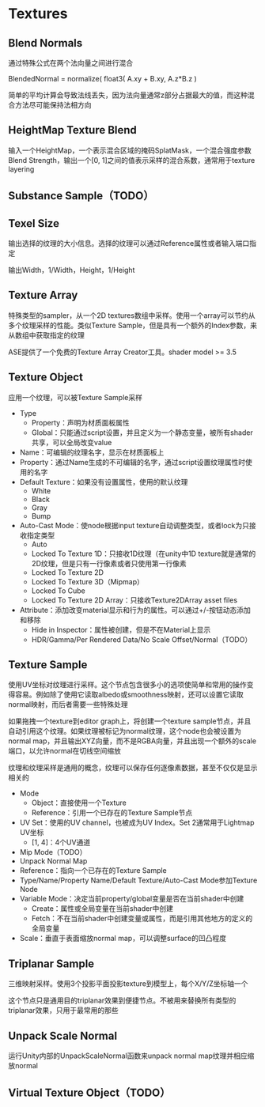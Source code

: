 # Textures

## Blend Normals

通过特殊公式在两个法向量之间进行混合

BlendedNormal = normalize( float3( A.xy + B.xy, A.z*B.z )

简单的平均计算会导致法线丢失，因为法向量通常z部分占据最大的值，而这种混合方法尽可能保持法相方向

## HeightMap Texture Blend

输入一个HeightMap，一个表示混合区域的掩码SplatMask，一个混合强度参数Blend Strength，输出一个[0, 1]之间的值表示采样的混合系数，通常用于texture layering

## Substance Sample（TODO）

## Texel Size

输出选择的纹理的大小信息。选择的纹理可以通过Reference属性或者输入端口指定

输出Width，1/Width，Height，1/Height

## Texture Array

特殊类型的sampler，从一个2D textures数组中采样。使用一个array可以节约从多个纹理采样的性能。类似Texture Sample，但是具有一个额外的Index参数，来从数组中获取指定的纹理

ASE提供了一个免费的Texture Array Creator工具。shader model >= 3.5

## Texture Object

应用一个纹理，可以被Texture Sample采样

- Type
  - Property：声明为材质面板属性
  - Global：只能通过script设置，并且定义为一个静态变量，被所有shader共享，可以全局改变value
- Name：可编辑的纹理名字，显示在材质面板上
- Property：通过Name生成的不可编辑的名字，通过script设置纹理属性时使用的名字
- Default Texture：如果没有设置属性，使用的默认纹理
  - White
  - Black
  - Gray
  - Bump
- Auto-Cast Mode：使node根据input texture自动调整类型，或者lock为只接收指定类型
  - Auto
  - Locked To Texture 1D：只接收1D纹理（在unity中1D texture就是通常的2D纹理，但是只有一行像素或者只使用第一行像素
  - Locked To Texture 2D
  - Locked To Texture 3D（Mipmap）
  - Locked To Cube
  - Locked To Texture 2D Array：只接收Texture2DArray asset files
- Attribute：添加改变material显示和行为的属性。可以通过+/-按钮动态添加和移除
  - Hide in Inspector：属性被创建，但是不在Material上显示
  - HDR/Gamma/Per Rendered Data/No Scale Offset/Normal（TODO）

## Texture Sample

使用UV坐标对纹理进行采样。这个节点包含很多小的选项使简单和常用的操作变得容易。例如除了使用它读取albedo或smoothness映射，还可以设置它读取normal映射，而后者需要一些特殊处理

如果拖拽一个texture到editor graph上，将创建一个texture sample节点，并且自动引用这个纹理。如果纹理被标记为normal纹理，这个node也会被设置为normal map，并且输出XYZ向量，而不是RGBA向量，并且出现一个额外的scale端口，以允许normal在切线空间缩放

纹理和纹理采样是通用的概念，纹理可以保存任何逐像素数据，甚至不仅仅是显示相关的

- Mode
  - Object：直接使用一个Texture
  - Reference：引用一个已存在的Texture Sample节点
- UV Set：使用的UV channel，也被成为UV Index。Set 2通常用于Lightmap UV坐标
  - [1, 4]：4个UV通道
- Mip Mode（TODO）
- Unpack Normal Map
- Reference：指向一个已存在的Texture Sample
- Type/Name/Property Name/Default Texture/Auto-Cast Mode参加Texture Node
- Variable Mode：决定当前property/global变量是否在当前shader中创建
  - Create：属性或全局变量在当前shader中创建
  - Fetch：不在当前shader中创建变量或属性，而是引用其他地方的定义的全局变量
- Scale：垂直于表面缩放normal map，可以调整surface的凹凸程度

## Triplanar Sample

三维映射采样。使用3个投影平面投影texture到模型上，每个X/Y/Z坐标轴一个

这个节点只是通用目的triplanar效果到便捷节点。不被用来替换所有类型的triplanar效果，只用于最常用的那些

## Unpack Scale Normal

运行Unity内部的UnpackScaleNormal函数来unpack normal map纹理并相应缩放normal

## Virtual Texture Object（TODO）
